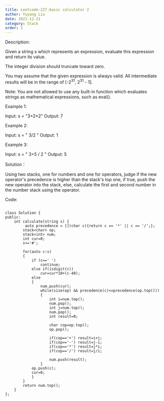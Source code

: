 ```yaml
---
title: Leetcode-227.basic calculator 2
author: Yuyang Liu
date: 2021-12-21
category: Stack
order: 1
---
```




Description:


Given a string s which represents an expression, evaluate this expression and return its value. 

The integer division should truncate toward zero.

You may assume that the given expression is always valid. All intermediate results will be in the range of [-2<sup>31</sup>, 2<sup>31</sup> - 1].

Note: You are not allowed to use any built-in function which evaluates strings as mathematical expressions, such as eval().


Example 1:

Input: s = "3+2*2"
Output: 7

Example 2:

Input: s = " 3/2 "
Output: 1

Example 3:

Input: s = " 3+5 / 2 "
Output: 5



Solution：

Using two stacks, one for numbers and one for operators, judge if the new operator's precedence is higher than the stack's top one, if true,  push the new operator into the stack, else, calculate the first and second number in the number stack using the operator.


Code: 

``` cpp?linenums

class Solution {
public:
    int calculate(string s) {
         auto precedence = [](char c){return c == '*' || c == '/';};
        stack<char> op;
        stack<int> num;
        int cur=0;
        s+='#';
        
        for(auto c:s)
        {
            if (c==' ') 
                continue;
            else if(isdigit(c))
                cur=cur*10+(c-48);
            else
            {
                num.push(cur);
                while(size(op) && precedence(c)<=precedence(op.top()))
                {
                    int i=num.top();
                    num.pop();
                    int j=num.top();
                    num.pop();
                    int result=0;
                    
                    char cop=op.top();
                    op.pop();
                    
                    if(cop=='+') result=i+j;
                    if(cop=='-') result=j-i;
                    if(cop=='*') result=j*i;
                    if(cop=='/') result=j/i;
                    
                    num.push(result);
                }
            op.push(c);
            cur=0;
            }
        }
        return num.top();
    }
};
```
